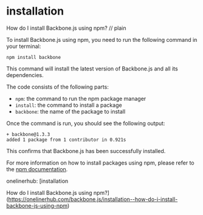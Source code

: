 # installation

How do I install Backbone.js using npm?
// plain

To install Backbone.js using npm, you need to run the following command in your terminal:

```
npm install backbone
```

This command will install the latest version of Backbone.js and all its dependencies.

The code consists of the following parts:

- `npm`: the command to run the npm package manager
- `install`: the command to install a package
- `backbone`: the name of the package to install

Once the command is run, you should see the following output:

```
+ backbone@1.3.3
added 1 package from 1 contributor in 0.921s
```

This confirms that Backbone.js has been successfully installed.

For more information on how to install packages using npm, please refer to the [npm documentation](https://docs.npmjs.com/cli/install).

onelinerhub: [installation

How do I install Backbone.js using npm?](https://onelinerhub.com/backbone.js/installation--how-do-i-install-backbone-js-using-npm)